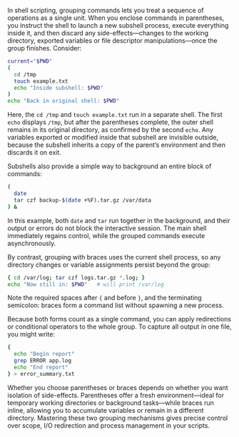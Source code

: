 In shell scripting, grouping commands lets you treat a sequence of operations as a single unit.  When you enclose commands in parentheses, you instruct the shell to launch a new subshell process, execute everything inside it, and then discard any side-effects—changes to the working directory, exported variables or file descriptor manipulations—once the group finishes.  Consider:

```bash
current="$PWD"
(
  cd /tmp
  touch example.txt
  echo "Inside subshell: $PWD"
)
echo "Back in original shell: $PWD"
```

Here, the `cd /tmp` and `touch example.txt` run in a separate shell.  The first `echo` displays `/tmp`, but after the parentheses complete, the outer shell remains in its original directory, as confirmed by the second `echo`.  Any variables exported or modified inside that subshell are invisible outside, because the subshell inherits a copy of the parent’s environment and then discards it on exit.

Subshells also provide a simple way to background an entire block of commands:

```bash
(
  date
  tar czf backup-$(date +%F).tar.gz /var/data
) &
```

In this example, both `date` and `tar` run together in the background, and their output or errors do not block the interactive session.  The main shell immediately regains control, while the grouped commands execute asynchronously.

By contrast, grouping with braces uses the current shell process, so any directory changes or variable assignments persist beyond the group:

```bash
{ cd /var/log; tar czf logs.tar.gz *.log; }
echo "Now still in: $PWD"   # will print /var/log
```

Note the required spaces after `{` and before `}`, and the terminating semicolon: braces form a command list without spawning a new process.

Because both forms count as a single command, you can apply redirections or conditional operators to the whole group.  To capture all output in one file, you might write:

```bash
{
  echo "Begin report"
  grep ERROR app.log
  echo "End report"
} > error_summary.txt
```

Whether you choose parentheses or braces depends on whether you want isolation of side-effects.  Parentheses offer a fresh environment—ideal for temporary working directories or background tasks—while braces run inline, allowing you to accumulate variables or remain in a different directory.  Mastering these two grouping mechanisms gives precise control over scope, I/O redirection and process management in your scripts.
